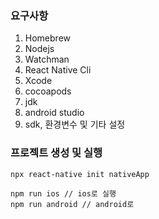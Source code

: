 ### 요구사항
1. Homebrew
2. Nodejs
3. Watchman
4. React Native Cli
5. Xcode
6. cocoapods
7. jdk
8. android studio
9. sdk, 환경변수 및 기타 설정

### 프로젝트 생성 및 실행
```
npx react-native init nativeApp

npm run ios // ios로 실행
npm run android // android로 
```
